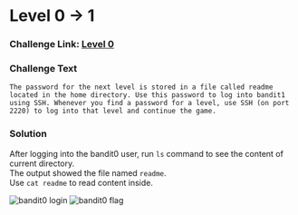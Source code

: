 # Level 0 -> 1

### Challenge Link: [Level 0](http://overthewire.org/wargames/bandit/bandit0.html)

### Challenge Text

```The password for the next level is stored in a file called readme located in the home directory. Use this password to log into bandit1 using SSH. Whenever you find a password for a level, use SSH (on port 2220) to log into that level and continue the game.```

### Solution
After logging into the bandit0 user, run `ls` command to see the content of current directory.<br>
The output showed the file named `readme`.<br>
Use `cat readme` to read content inside.

![bandit0 login](media/bandit0-login.png)
![bandit0 flag](media/bandit0-1_flag.png)